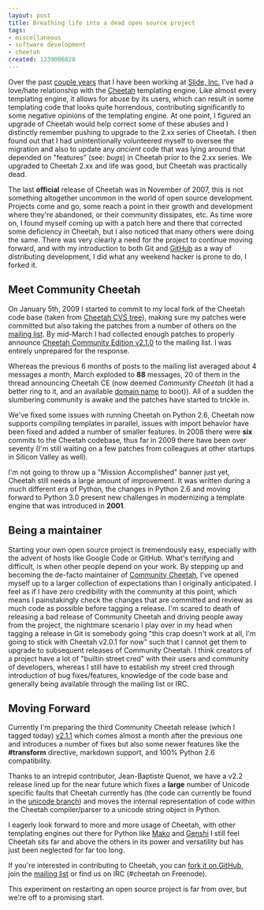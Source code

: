 ```yaml
--- 
layout: post
title: Breathing life into a dead open source project
tags: 
- miscellaneous
- software development
- cheetah
created: 1239006828
---
```

Over the past [couple years](http://twitter.com/agentdero/status/1441656514) that I have been working at [Slide, Inc.](http://www.slide.com) I've had a love/hate relationship with the [Cheetah](http://www.cheetahtemplate.org) templating engine. Like almost every templating engine, it allows for abuse by its users, which can result in some templating code that looks quite horrendous, contributing significantly to some negative opinions of the templating engine. At one point, I figured an upgrade of Cheetah would help correct some of these abuses and I distinctly remember pushing to upgrade to the 2.xx series of Cheetah. I then found out that I had unintentionally volunteered myself to oversee the migration and also to update any *ancient* code that was lying around that depended on "features" (see: *bugs*) in Cheetah prior to the 2.xx series. We upgraded to Cheetah 2.xx and life was good, but Cheetah was practically dead.

The last **official** release of Cheetah was in November of 2007, this is not something altogether uncommon in the world of open source development. Projects come and go, some reach a point in their growth and development where they're abandoned, or their community dissipates, etc. As time wore on, I found myself coming up with a patch here and there that corrected some deficiency in Cheetah, but I also noticed that many others were doing the same. There was very clearly a need for the project to continue moving forward, and with my introduction to both Git and [GitHub](http://www.github.com) as a way of distributing development, I did what any weekend hacker is prone to do, I forked it.
<!--break-->
Meet Community Cheetah
----------------
On January 5th, 2009 I started to commit to my local fork of the Cheetah code base (taken from [Cheetah CVS tree](http://sourceforge.net/scm/?type=cvs&group_id=28961)), making sure my patches were committed but also taking the patches from a number of others on the [mailing list](https://lists.sourceforge.net/lists/listinfo/cheetahtemplate-discuss). By mid-March I had collected enough patches to properly announce [Cheetah Community Edition v2.1.0](http://sourceforge.net/mailarchive/forum.php?thread_name=20090316070839.GD31561%40starfruit.corp.slide.com&forum_name=cheetahtemplate-discuss) to the mailing list. I was entirely unprepared for the response.

Whereas the previous 6 months of posts to the mailing list averaged about 4 messages a month, March exploded to **88** messages, 20 of them in the thread announcing Cheetah CE (now deemed *Community Cheetah* (it had a better ring to it, and an available [domain name](http://www.communitycheetah.org) to boot)). All of a sudden the slumbering community is awake and the patches have started to trickle in. 

We've fixed some issues with running Cheetah on Python 2.6, Cheetah now supports compiling templates in parallel, issues with import behavior have been fixed and added a number of smaller features. In 2008 there were **six** commits to the Cheetah codebase, thus far in 2009 there have been over seventy (I'm still waiting on a few patches from colleagues at other startups in Silicon Valley as well). 

I'm not going to throw up a "Mission Accomplished" banner just yet, Cheetah still needs a large amount of improvement. It was written during a much different era of Python, the changes in Python 2.6 and moving forward to Python 3.0 present new challenges in modernizing a template engine that was introduced in **2001**. 


Being a maintainer
-----------------
Starting your own open source project is tremendously easy, especially with the advent of hosts like Google Code or GitHub. What's terrifying and difficult, is when other people depend on your work. By stepping up and becoming the de-facto maintainer of [Community Cheetah](http://www.communitycheetah.org), I've opened myself up to a larger collection of expectations than I originally anticipated. I feel as if I have zero credibility with the community at this point, which means I painstakingly check the changes that are committed and review as much code as possible before tagging a release. I'm scared to death of releasing a bad release of Community Cheetah and driving people away from the project, the nightmare scenario I play over in my head when tagging a release in Git is somebody going "this crap doesn't work at all, I'm going to stick with Cheetah v2.0.1 for now" such that I cannot get them to upgrade to subsequent releases of Community Cheetah. I think creators of a project have a lot of "builtin street cred" with their users and community of developers, whereas I still have to establish my street cred through introduction of bug fixes/features, knowledge of the code base and generally being available through the mailing list or IRC.


Moving Forward
-------------
Currently I'm preparing the third Community Cheetah release (which I tagged today) [v2.1.1](http://github.com/rtyler/cheetah/tarball/v2.1.1rc1) which comes almost a month after the previous one and introduces a number of fixes but also some newer features like the **#transform** directive, markdown support, and 100% Python 2.6 compatibility.

Thanks to an intrepid contributor, Jean-Baptiste Quenot, we have a v2.2 release lined up for the near future which fixes a **large** number of Unicode specific faults that Cheetah currently has (the code can currently be found in the [unicode branch](http://github.com/rtyler/cheetah/tree/unicode)) and moves the internal representation of code within the Cheetah compiler/parser to a unicode string object in Python.

I eagerly look forward to more and more usage of Cheetah, with other templating engines out there for Python like [Mako](http://www.makotemplates.org/) and [Genshi](http://genshi.edgewall.org/) I still feel Cheetah sits far and above the others in its power and versatility but has just been neglected for far too long.

If you're interested in contributing to Cheetah, you can [fork it on GitHub](http://github.com/rtyler/cheetah/tree/master), join the [mailing list](http://lists.sourceforge.net/lists/listinfo/cheetahtemplate-discuss) or find us on IRC (#cheetah on Freenode). 

This experiment on restarting an open source project is far from over, but we're off to a promising start.
